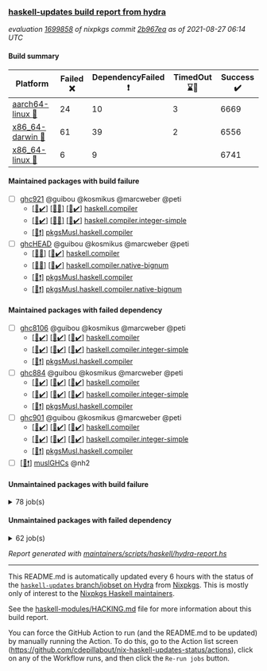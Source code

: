 ### [haskell-updates build report from hydra](https://hydra.nixos.org/jobset/nixpkgs/haskell-updates)
*evaluation [1699858](https://hydra.nixos.org/eval/1699858) of nixpkgs commit [2b967ea](https://github.com/NixOS/nixpkgs/commits/2b967ea23449ff31813ff60a854315398f3d42ef) as of 2021-08-27 06:14 UTC*
#### Build summary

 | Platform | Failed :x: | DependencyFailed :heavy_exclamation_mark: | TimedOut :hourglass::no_entry_sign: | Success :heavy_check_mark: | 
 | --- | --- | --- | --- | --- | 
 | [aarch64-linux :iphone:](https://hydra.nixos.org/eval/1699858?filter=.aarch64-linux) | 24 | 10 | 3 | 6669 | 
 | [x86_64-darwin :apple:](https://hydra.nixos.org/eval/1699858?filter=.x86_64-darwin) | 61 | 39 | 2 | 6556 | 
 | [x86_64-linux :penguin:](https://hydra.nixos.org/eval/1699858?filter=.x86_64-linux) | 6 | 9 |  | 6741 | 
#### Maintained packages with build failure
- [ ] [ghc921](https://hydra.nixos.org/eval/1699858?filter=ghc921) @guibou @kosmikus @marcweber @peti
  - [[:iphone::heavy_check_mark:]](https://hydra.nixos.org/build/150725732) [[:apple::x:]](https://hydra.nixos.org/build/150734297) [[:penguin::heavy_check_mark:]](https://hydra.nixos.org/build/150737593) [haskell.compiler](https://hydra.nixos.org/eval/1699858?filter=haskell.compiler.ghc921)
  - [[:iphone::heavy_check_mark:]](https://hydra.nixos.org/build/150728335) [[:apple::x:]](https://hydra.nixos.org/build/150727664) [[:penguin::heavy_check_mark:]](https://hydra.nixos.org/build/150734710) [haskell.compiler.integer-simple](https://hydra.nixos.org/eval/1699858?filter=haskell.compiler.integer-simple.ghc921)
  -   [[:penguin::heavy_exclamation_mark:]](https://hydra.nixos.org/build/150726718) [pkgsMusl.haskell.compiler](https://hydra.nixos.org/eval/1699858?filter=pkgsMusl.haskell.compiler.ghc921)
- [ ] [ghcHEAD](https://hydra.nixos.org/eval/1699858?filter=ghcHEAD) @guibou @kosmikus @marcweber @peti
  - [[:apple::x:]](https://hydra.nixos.org/build/150744847) [[:penguin::heavy_check_mark:]](https://hydra.nixos.org/build/150741352) [haskell.compiler](https://hydra.nixos.org/eval/1699858?filter=haskell.compiler.ghcHEAD)
  - [[:apple::x:]](https://hydra.nixos.org/build/150733233) [[:penguin::heavy_check_mark:]](https://hydra.nixos.org/build/150740499) [haskell.compiler.native-bignum](https://hydra.nixos.org/eval/1699858?filter=haskell.compiler.native-bignum.ghcHEAD)
  -  [[:penguin::heavy_exclamation_mark:]](https://hydra.nixos.org/build/150729184) [pkgsMusl.haskell.compiler](https://hydra.nixos.org/eval/1699858?filter=pkgsMusl.haskell.compiler.ghcHEAD)
  -  [[:penguin::heavy_exclamation_mark:]](https://hydra.nixos.org/build/150726321) [pkgsMusl.haskell.compiler.native-bignum](https://hydra.nixos.org/eval/1699858?filter=pkgsMusl.haskell.compiler.native-bignum.ghcHEAD)
#### Maintained packages with failed dependency
- [ ] [ghc8106](https://hydra.nixos.org/eval/1699858?filter=ghc8106) @guibou @kosmikus @marcweber @peti
  - [[:iphone::heavy_check_mark:]](https://hydra.nixos.org/build/150744018) [[:apple::heavy_check_mark:]](https://hydra.nixos.org/build/150742241) [[:penguin::heavy_check_mark:]](https://hydra.nixos.org/build/150724721) [haskell.compiler](https://hydra.nixos.org/eval/1699858?filter=haskell.compiler.ghc8106)
  - [[:iphone::heavy_check_mark:]](https://hydra.nixos.org/build/150740181) [[:apple::heavy_check_mark:]](https://hydra.nixos.org/build/150735166) [[:penguin::heavy_check_mark:]](https://hydra.nixos.org/build/150727172) [haskell.compiler.integer-simple](https://hydra.nixos.org/eval/1699858?filter=haskell.compiler.integer-simple.ghc8106)
  -   [[:penguin::heavy_exclamation_mark:]](https://hydra.nixos.org/build/150732254) [pkgsMusl.haskell.compiler](https://hydra.nixos.org/eval/1699858?filter=pkgsMusl.haskell.compiler.ghc8106)
- [ ] [ghc884](https://hydra.nixos.org/eval/1699858?filter=ghc884) @guibou @kosmikus @marcweber @peti
  - [[:iphone::heavy_check_mark:]](https://hydra.nixos.org/build/150741288) [[:apple::heavy_check_mark:]](https://hydra.nixos.org/build/150730933) [[:penguin::heavy_check_mark:]](https://hydra.nixos.org/build/150726194) [haskell.compiler](https://hydra.nixos.org/eval/1699858?filter=haskell.compiler.ghc884)
  - [[:iphone::heavy_check_mark:]](https://hydra.nixos.org/build/150733124) [[:apple::heavy_check_mark:]](https://hydra.nixos.org/build/150733991) [[:penguin::heavy_check_mark:]](https://hydra.nixos.org/build/150725232) [haskell.compiler.integer-simple](https://hydra.nixos.org/eval/1699858?filter=haskell.compiler.integer-simple.ghc884)
  -   [[:penguin::heavy_exclamation_mark:]](https://hydra.nixos.org/build/150726417) [pkgsMusl.haskell.compiler](https://hydra.nixos.org/eval/1699858?filter=pkgsMusl.haskell.compiler.ghc884)
- [ ] [ghc901](https://hydra.nixos.org/eval/1699858?filter=ghc901) @guibou @kosmikus @marcweber @peti
  - [[:iphone::heavy_check_mark:]](https://hydra.nixos.org/build/150735950) [[:apple::heavy_check_mark:]](https://hydra.nixos.org/build/150728102) [[:penguin::heavy_check_mark:]](https://hydra.nixos.org/build/150741500) [haskell.compiler](https://hydra.nixos.org/eval/1699858?filter=haskell.compiler.ghc901)
  - [[:iphone::heavy_check_mark:]](https://hydra.nixos.org/build/150732915) [[:apple::heavy_check_mark:]](https://hydra.nixos.org/build/150726421) [[:penguin::heavy_check_mark:]](https://hydra.nixos.org/build/150724710) [haskell.compiler.integer-simple](https://hydra.nixos.org/eval/1699858?filter=haskell.compiler.integer-simple.ghc901)
  -   [[:penguin::heavy_exclamation_mark:]](https://hydra.nixos.org/build/150732612) [pkgsMusl.haskell.compiler](https://hydra.nixos.org/eval/1699858?filter=pkgsMusl.haskell.compiler.ghc901)
- [ ] [[:penguin::heavy_exclamation_mark:]](https://hydra.nixos.org/build/150741594) [muslGHCs](https://hydra.nixos.org/eval/1699858?filter=muslGHCs) @nh2
#### Unmaintained packages with build failure
<details><summary>78 job(s) </summary>

- [ ] [[:iphone::heavy_check_mark:]](https://hydra.nixos.org/build/150742761) [[:apple::x:]](https://hydra.nixos.org/build/150739233) [[:penguin::heavy_check_mark:]](https://hydra.nixos.org/build/150734313) [haskellPackages.FractalArt](https://hydra.nixos.org/eval/1699858?filter=haskellPackages.FractalArt) 
- [ ] [[:iphone::x:]](https://hydra.nixos.org/build/150733756) [[:apple::heavy_check_mark:]](https://hydra.nixos.org/build/150732614) [[:penguin::heavy_check_mark:]](https://hydra.nixos.org/build/150741031) [haskellPackages.HsASA](https://hydra.nixos.org/eval/1699858?filter=haskellPackages.HsASA) 
- [ ] [[:iphone::x:]](https://hydra.nixos.org/build/150729054) [[:apple::heavy_check_mark:]](https://hydra.nixos.org/build/150727915) [[:penguin::heavy_check_mark:]](https://hydra.nixos.org/build/150729078) [haskellPackages.OrderedBits](https://hydra.nixos.org/eval/1699858?filter=haskellPackages.OrderedBits) 
- [ ] [[:iphone::x:]](https://hydra.nixos.org/build/150725183) [[:apple::heavy_check_mark:]](https://hydra.nixos.org/build/150735381) [[:penguin::heavy_check_mark:]](https://hydra.nixos.org/build/150737310) [haskellPackages.accelerate-llvm](https://hydra.nixos.org/eval/1699858?filter=haskellPackages.accelerate-llvm) 
- [ ] [[:iphone::heavy_check_mark:]](https://hydra.nixos.org/build/150742661) [[:apple::heavy_check_mark:]](https://hydra.nixos.org/build/150741555) [[:penguin::x:]](https://hydra.nixos.org/build/150733802) [haskellPackages.astro](https://hydra.nixos.org/eval/1699858?filter=haskellPackages.astro) 
- [ ] [[:iphone::x:]](https://hydra.nixos.org/build/150735646) [[:apple::heavy_check_mark:]](https://hydra.nixos.org/build/150727565) [[:penguin::heavy_check_mark:]](https://hydra.nixos.org/build/150744098) [haskellPackages.cdar-mBound](https://hydra.nixos.org/eval/1699858?filter=haskellPackages.cdar-mBound) 
- [ ] [[:iphone::heavy_check_mark:]](https://hydra.nixos.org/build/150725776) [[:apple::x:]](https://hydra.nixos.org/build/150734302) [[:penguin::heavy_check_mark:]](https://hydra.nixos.org/build/150737657) [haskellPackages.chiphunk](https://hydra.nixos.org/eval/1699858?filter=haskellPackages.chiphunk) 
- [ ] [[:iphone::x:]](https://hydra.nixos.org/build/150741085) [[:apple::x:]](https://hydra.nixos.org/build/150743958) [[:penguin::x:]](https://hydra.nixos.org/build/150737756) [haskellPackages.dhall-csv](https://hydra.nixos.org/eval/1699858?filter=haskellPackages.dhall-csv) 
- [ ] [[:iphone::x:]](https://hydra.nixos.org/build/150731527) [[:apple::x:]](https://hydra.nixos.org/build/150728103) [[:penguin::x:]](https://hydra.nixos.org/build/150741818) [haskellPackages.dhall-toml](https://hydra.nixos.org/eval/1699858?filter=haskellPackages.dhall-toml) 
- [ ] [[:iphone::heavy_check_mark:]](https://hydra.nixos.org/build/150742135) [[:apple::x:]](https://hydra.nixos.org/build/150730948) [[:penguin::heavy_check_mark:]](https://hydra.nixos.org/build/150732681) [haskellPackages.di-core](https://hydra.nixos.org/eval/1699858?filter=haskellPackages.di-core) 
- [ ] [[:iphone::heavy_check_mark:]](https://hydra.nixos.org/build/150733069) [[:apple::x:]](https://hydra.nixos.org/build/150738868) [[:penguin::heavy_check_mark:]](https://hydra.nixos.org/build/150728852) [haskellPackages.discount](https://hydra.nixos.org/eval/1699858?filter=haskellPackages.discount) 
- [ ] [[:iphone::heavy_check_mark:]](https://hydra.nixos.org/build/150735593) [[:apple::x:]](https://hydra.nixos.org/build/150741005) [[:penguin::heavy_check_mark:]](https://hydra.nixos.org/build/150736383) [haskellPackages.diskhash](https://hydra.nixos.org/eval/1699858?filter=haskellPackages.diskhash) 
- [ ] [[:iphone::x:]](https://hydra.nixos.org/build/150734571) [[:apple::heavy_check_mark:]](https://hydra.nixos.org/build/150742681) [[:penguin::heavy_check_mark:]](https://hydra.nixos.org/build/150737664) [haskellPackages.dormouse-uri](https://hydra.nixos.org/eval/1699858?filter=haskellPackages.dormouse-uri) 
- [ ] [[:iphone::x:]](https://hydra.nixos.org/build/150739503) [[:apple::x:]](https://hydra.nixos.org/build/150739762) [[:penguin::heavy_check_mark:]](https://hydra.nixos.org/build/150742321) [haskellPackages.easytensor](https://hydra.nixos.org/eval/1699858?filter=haskellPackages.easytensor) 
- [ ] [[:iphone::heavy_check_mark:]](https://hydra.nixos.org/build/150727569) [[:apple::x:]](https://hydra.nixos.org/build/150739357) [[:penguin::heavy_check_mark:]](https://hydra.nixos.org/build/150727501) [haskellPackages.epub-tools](https://hydra.nixos.org/eval/1699858?filter=haskellPackages.epub-tools) 
- [ ] [[:iphone::heavy_check_mark:]](https://hydra.nixos.org/build/150734212) [[:apple::x:]](https://hydra.nixos.org/build/150726369) [[:penguin::heavy_check_mark:]](https://hydra.nixos.org/build/150737227) [haskellPackages.exinst](https://hydra.nixos.org/eval/1699858?filter=haskellPackages.exinst) 
- [ ] [[:iphone::heavy_check_mark:]](https://hydra.nixos.org/build/150740265) [[:apple::x:]](https://hydra.nixos.org/build/150740769) [[:penguin::heavy_check_mark:]](https://hydra.nixos.org/build/150742182) [haskellPackages.float128](https://hydra.nixos.org/eval/1699858?filter=haskellPackages.float128) 
- [ ] [[:iphone::x:]](https://hydra.nixos.org/build/150736904) [[:apple::heavy_check_mark:]](https://hydra.nixos.org/build/150733217) [[:penguin::heavy_check_mark:]](https://hydra.nixos.org/build/150741348) [haskellPackages.freetype2](https://hydra.nixos.org/eval/1699858?filter=haskellPackages.freetype2) 
- [ ] [[:iphone::heavy_check_mark:]](https://hydra.nixos.org/build/150734237) [[:apple::x:]](https://hydra.nixos.org/build/150733229) [[:penguin::heavy_check_mark:]](https://hydra.nixos.org/build/150730347) [haskellPackages.gi-gdkx11](https://hydra.nixos.org/eval/1699858?filter=haskellPackages.gi-gdkx11) 
- [ ] [[:iphone::x:]](https://hydra.nixos.org/build/150741367) [[:penguin::heavy_check_mark:]](https://hydra.nixos.org/build/150731115) [haskellPackages.gnome-keyring](https://hydra.nixos.org/eval/1699858?filter=haskellPackages.gnome-keyring) 
- [ ] [[:iphone::heavy_check_mark:]](https://hydra.nixos.org/build/150738274) [[:apple::x:]](https://hydra.nixos.org/build/150733064) [[:penguin::heavy_check_mark:]](https://hydra.nixos.org/build/150730903) [haskellPackages.gtk-traymanager](https://hydra.nixos.org/eval/1699858?filter=haskellPackages.gtk-traymanager) 
- [ ] [[:iphone::heavy_check_mark:]](https://hydra.nixos.org/build/150727725) [[:apple::x:]](https://hydra.nixos.org/build/150736294) [[:penguin::heavy_check_mark:]](https://hydra.nixos.org/build/150741672) [haskellPackages.hamid](https://hydra.nixos.org/eval/1699858?filter=haskellPackages.hamid) 
- [ ] [[:iphone::heavy_check_mark:]](https://hydra.nixos.org/build/150738955) [[:apple::x:]](https://hydra.nixos.org/build/150743912) [[:penguin::heavy_check_mark:]](https://hydra.nixos.org/build/150732939) [haskellPackages.hid](https://hydra.nixos.org/eval/1699858?filter=haskellPackages.hid) 
- [ ] [[:iphone::heavy_check_mark:]](https://hydra.nixos.org/build/150729805) [[:apple::x:]](https://hydra.nixos.org/build/150727705) [[:penguin::heavy_check_mark:]](https://hydra.nixos.org/build/150725602) [haskellPackages.higher-leveldb](https://hydra.nixos.org/eval/1699858?filter=haskellPackages.higher-leveldb) 
- [ ] [[:iphone::heavy_check_mark:]](https://hydra.nixos.org/build/150725769) [[:apple::x:]](https://hydra.nixos.org/build/150738744) [[:penguin::heavy_check_mark:]](https://hydra.nixos.org/build/150726308) [haskellPackages.highlight](https://hydra.nixos.org/eval/1699858?filter=haskellPackages.highlight) 
- [ ] [[:iphone::heavy_check_mark:]](https://hydra.nixos.org/build/150740367) [[:apple::x:]](https://hydra.nixos.org/build/150744470) [[:penguin::heavy_check_mark:]](https://hydra.nixos.org/build/150733368) [haskellPackages.hmatrix-morpheus](https://hydra.nixos.org/eval/1699858?filter=haskellPackages.hmatrix-morpheus) 
- [ ] [[:iphone::heavy_check_mark:]](https://hydra.nixos.org/build/150730644) [[:apple::x:]](https://hydra.nixos.org/build/150737628) [[:penguin::heavy_check_mark:]](https://hydra.nixos.org/build/150736522) [haskellPackages.hmidi](https://hydra.nixos.org/eval/1699858?filter=haskellPackages.hmidi) 
- [ ] [[:iphone::x:]](https://hydra.nixos.org/build/150734476) [[:apple::heavy_check_mark:]](https://hydra.nixos.org/build/150743573) [[:penguin::heavy_check_mark:]](https://hydra.nixos.org/build/150730215) [haskellPackages.hq](https://hydra.nixos.org/eval/1699858?filter=haskellPackages.hq) 
- [ ] [[:iphone::heavy_check_mark:]](https://hydra.nixos.org/build/150724700) [[:apple::x:]](https://hydra.nixos.org/build/150732551) [[:penguin::heavy_check_mark:]](https://hydra.nixos.org/build/150739695) [haskellPackages.hs](https://hydra.nixos.org/eval/1699858?filter=haskellPackages.hs) 
- [ ] [[:iphone::heavy_check_mark:]](https://hydra.nixos.org/build/150733630) [[:apple::x:]](https://hydra.nixos.org/build/150739534) [[:penguin::heavy_check_mark:]](https://hydra.nixos.org/build/150730237) [haskellPackages.hsshellscript](https://hydra.nixos.org/eval/1699858?filter=haskellPackages.hsshellscript) 
- [ ] [[:iphone::heavy_check_mark:]](https://hydra.nixos.org/build/150725279) [[:apple::x:]](https://hydra.nixos.org/build/150742011) [[:penguin::heavy_check_mark:]](https://hydra.nixos.org/build/150729005) [haskellPackages.hssourceinfo](https://hydra.nixos.org/eval/1699858?filter=haskellPackages.hssourceinfo) 
- [ ] [[:iphone::heavy_check_mark:]](https://hydra.nixos.org/build/150738678) [[:apple::x:]](https://hydra.nixos.org/build/150727281) [[:penguin::heavy_check_mark:]](https://hydra.nixos.org/build/150729057) [haskellPackages.huckleberry](https://hydra.nixos.org/eval/1699858?filter=haskellPackages.huckleberry) 
- [ ] [[:iphone::heavy_check_mark:]](https://hydra.nixos.org/build/150734504) [[:apple::x:]](https://hydra.nixos.org/build/150737715) [[:penguin::heavy_check_mark:]](https://hydra.nixos.org/build/150731794) [haskellPackages.ipcvar](https://hydra.nixos.org/eval/1699858?filter=haskellPackages.ipcvar) 
- [ ] [[:iphone::x:]](https://hydra.nixos.org/build/150734081) [[:apple::x:]](https://hydra.nixos.org/build/150732954) [[:penguin::x:]](https://hydra.nixos.org/build/150743785) [haskellPackages.isocline](https://hydra.nixos.org/eval/1699858?filter=haskellPackages.isocline) 
- [ ] [[:iphone::heavy_check_mark:]](https://hydra.nixos.org/build/150733072) [[:apple::x:]](https://hydra.nixos.org/build/150736361) [[:penguin::heavy_check_mark:]](https://hydra.nixos.org/build/150726442) [haskellPackages.junit-xml](https://hydra.nixos.org/eval/1699858?filter=haskellPackages.junit-xml) 
- [ ] [[:iphone::heavy_check_mark:]](https://hydra.nixos.org/build/150730961) [[:apple::x:]](https://hydra.nixos.org/build/150739959) [[:penguin::heavy_check_mark:]](https://hydra.nixos.org/build/150739871) [haskellPackages.keep-alive](https://hydra.nixos.org/eval/1699858?filter=haskellPackages.keep-alive) 
- [ ] [[:iphone::heavy_check_mark:]](https://hydra.nixos.org/build/150730599) [[:apple::x:]](https://hydra.nixos.org/build/150727873) [[:penguin::heavy_check_mark:]](https://hydra.nixos.org/build/150741101) [haskellPackages.leveldb-haskell-fork](https://hydra.nixos.org/eval/1699858?filter=haskellPackages.leveldb-haskell-fork) 
- [ ] [[:iphone::x:]](https://hydra.nixos.org/build/150741253) [[:apple::heavy_check_mark:]](https://hydra.nixos.org/build/150743664) [[:penguin::heavy_check_mark:]](https://hydra.nixos.org/build/150744204) [haskellPackages.libBF](https://hydra.nixos.org/eval/1699858?filter=haskellPackages.libBF) 
- [ ] [[:iphone::heavy_check_mark:]](https://hydra.nixos.org/build/150730761) [[:apple::x:]](https://hydra.nixos.org/build/150725249) [[:penguin::heavy_check_mark:]](https://hydra.nixos.org/build/150734357) [haskellPackages.loc](https://hydra.nixos.org/eval/1699858?filter=haskellPackages.loc) 
- [ ] [[:iphone::x:]](https://hydra.nixos.org/build/150744213) [[:apple::heavy_check_mark:]](https://hydra.nixos.org/build/150724872) [[:penguin::heavy_check_mark:]](https://hydra.nixos.org/build/150742136) [haskellPackages.long-double](https://hydra.nixos.org/eval/1699858?filter=haskellPackages.long-double) 
- [ ] [[:iphone::heavy_check_mark:]](https://hydra.nixos.org/build/150743611) [[:apple::x:]](https://hydra.nixos.org/build/150740259) [[:penguin::heavy_check_mark:]](https://hydra.nixos.org/build/150740566) [haskellPackages.mediawiki2latex](https://hydra.nixos.org/eval/1699858?filter=haskellPackages.mediawiki2latex) 
- [ ] [[:iphone::heavy_check_mark:]](https://hydra.nixos.org/build/150739873) [[:apple::x:]](https://hydra.nixos.org/build/150730988) [[:penguin::heavy_check_mark:]](https://hydra.nixos.org/build/150729850) [haskellPackages.mercury-api](https://hydra.nixos.org/eval/1699858?filter=haskellPackages.mercury-api) 
- [ ] [[:iphone::heavy_check_mark:]](https://hydra.nixos.org/build/150731143) [[:apple::x:]](https://hydra.nixos.org/build/150724987) [[:penguin::heavy_check_mark:]](https://hydra.nixos.org/build/150732876) [haskellPackages.mighty-metropolis](https://hydra.nixos.org/eval/1699858?filter=haskellPackages.mighty-metropolis) 
- [ ] [[:iphone::heavy_check_mark:]](https://hydra.nixos.org/build/150728541) [[:apple::x:]](https://hydra.nixos.org/build/150739464) [[:penguin::heavy_check_mark:]](https://hydra.nixos.org/build/150727438) [haskellPackages.nano-cryptr](https://hydra.nixos.org/eval/1699858?filter=haskellPackages.nano-cryptr) 
- [ ] [[:iphone::x:]](https://hydra.nixos.org/build/150736302) [[:apple::heavy_check_mark:]](https://hydra.nixos.org/build/150734560) [[:penguin::heavy_check_mark:]](https://hydra.nixos.org/build/150734714) [haskellPackages.nlopt-haskell](https://hydra.nixos.org/eval/1699858?filter=haskellPackages.nlopt-haskell) 
- [ ] [[:iphone::heavy_check_mark:]](https://hydra.nixos.org/build/150726294) [[:apple::x:]](https://hydra.nixos.org/build/150733887) [[:penguin::heavy_check_mark:]](https://hydra.nixos.org/build/150735932) [haskellPackages.opencv](https://hydra.nixos.org/eval/1699858?filter=haskellPackages.opencv) 
- [ ] [[:iphone::heavy_check_mark:]](https://hydra.nixos.org/build/150742879) [[:apple::x:]](https://hydra.nixos.org/build/150727562) [[:penguin::heavy_check_mark:]](https://hydra.nixos.org/build/150727280) [haskellPackages.persistent-pagination](https://hydra.nixos.org/eval/1699858?filter=haskellPackages.persistent-pagination) 
- [ ] [[:iphone::x:]](https://hydra.nixos.org/build/150728296) [[:apple::heavy_check_mark:]](https://hydra.nixos.org/build/150725145) [[:penguin::heavy_check_mark:]](https://hydra.nixos.org/build/150728336) [haskellPackages.picosat](https://hydra.nixos.org/eval/1699858?filter=haskellPackages.picosat) 
- [ ] [[:iphone::heavy_check_mark:]](https://hydra.nixos.org/build/150726154) [[:apple::x:]](https://hydra.nixos.org/build/150729939) [[:penguin::heavy_check_mark:]](https://hydra.nixos.org/build/150743452) [haskellPackages.ping-wrapper](https://hydra.nixos.org/eval/1699858?filter=haskellPackages.ping-wrapper) 
- [ ] [[:iphone::heavy_check_mark:]](https://hydra.nixos.org/build/150732849) [[:apple::x:]](https://hydra.nixos.org/build/150744552) [[:penguin::heavy_check_mark:]](https://hydra.nixos.org/build/150737573) [haskellPackages.pipes-zlib](https://hydra.nixos.org/eval/1699858?filter=haskellPackages.pipes-zlib) 
- [ ] [[:iphone::x:]](https://hydra.nixos.org/build/150734412) [[:apple::heavy_check_mark:]](https://hydra.nixos.org/build/150732558) [[:penguin::heavy_check_mark:]](https://hydra.nixos.org/build/150724670) [haskellPackages.poker](https://hydra.nixos.org/eval/1699858?filter=haskellPackages.poker) 
- [ ] [[:iphone::heavy_check_mark:]](https://hydra.nixos.org/build/150740805) [[:apple::x:]](https://hydra.nixos.org/build/150744042) [[:penguin::heavy_check_mark:]](https://hydra.nixos.org/build/150738949) [haskellPackages.posix-socket](https://hydra.nixos.org/eval/1699858?filter=haskellPackages.posix-socket) 
- [ ] [[:iphone::heavy_check_mark:]](https://hydra.nixos.org/build/150730201) [[:apple::x:]](https://hydra.nixos.org/build/150726377) [[:penguin::heavy_check_mark:]](https://hydra.nixos.org/build/150742457) [haskellPackages.posix-timer](https://hydra.nixos.org/eval/1699858?filter=haskellPackages.posix-timer) 
- [ ] [[:iphone::heavy_check_mark:]](https://hydra.nixos.org/build/150740518) [[:apple::x:]](https://hydra.nixos.org/build/150730978) [[:penguin::heavy_check_mark:]](https://hydra.nixos.org/build/150725189) [haskellPackages.powerqueue-distributed](https://hydra.nixos.org/eval/1699858?filter=haskellPackages.powerqueue-distributed) 
- [ ] [[:iphone::heavy_check_mark:]](https://hydra.nixos.org/build/150727429) [[:apple::x:]](https://hydra.nixos.org/build/150729392) [[:penguin::heavy_check_mark:]](https://hydra.nixos.org/build/150733801) [haskellPackages.pthread](https://hydra.nixos.org/eval/1699858?filter=haskellPackages.pthread) 
- [ ] [[:iphone::x:]](https://hydra.nixos.org/build/150728268) [[:apple::heavy_check_mark:]](https://hydra.nixos.org/build/150729735) [[:penguin::heavy_check_mark:]](https://hydra.nixos.org/build/150724821) [haskellPackages.ptr-poker](https://hydra.nixos.org/eval/1699858?filter=haskellPackages.ptr-poker) 
- [ ] [[:iphone::heavy_check_mark:]](https://hydra.nixos.org/build/150738516) [[:apple::x:]](https://hydra.nixos.org/build/150726853) [[:penguin::heavy_check_mark:]](https://hydra.nixos.org/build/150732240) [haskellPackages.sandwich-webdriver](https://hydra.nixos.org/eval/1699858?filter=haskellPackages.sandwich-webdriver) 
- [ ] [[:iphone::heavy_check_mark:]](https://hydra.nixos.org/build/150725174) [[:apple::x:]](https://hydra.nixos.org/build/150735767) [[:penguin::heavy_check_mark:]](https://hydra.nixos.org/build/150731407) [haskellPackages.sdp](https://hydra.nixos.org/eval/1699858?filter=haskellPackages.sdp) 
- [ ] [[:iphone::heavy_check_mark:]](https://hydra.nixos.org/build/150730368) [[:apple::x:]](https://hydra.nixos.org/build/150730392) [[:penguin::heavy_check_mark:]](https://hydra.nixos.org/build/150726477) [haskellPackages.select](https://hydra.nixos.org/eval/1699858?filter=haskellPackages.select) 
- [ ] [[:iphone::heavy_check_mark:]](https://hydra.nixos.org/build/150735205) [[:apple::x:]](https://hydra.nixos.org/build/150735224) [[:penguin::heavy_check_mark:]](https://hydra.nixos.org/build/150737720) [haskellPackages.shared-memory](https://hydra.nixos.org/eval/1699858?filter=haskellPackages.shared-memory) 
- [ ] [[:iphone::heavy_check_mark:]](https://hydra.nixos.org/build/150742689) [[:apple::x:]](https://hydra.nixos.org/build/150724947) [[:penguin::heavy_check_mark:]](https://hydra.nixos.org/build/150741763) [haskellPackages.stm-queue](https://hydra.nixos.org/eval/1699858?filter=haskellPackages.stm-queue) 
- [ ] [[:iphone::heavy_check_mark:]](https://hydra.nixos.org/build/150731271) [[:apple::x:]](https://hydra.nixos.org/build/150734510) [[:penguin::heavy_check_mark:]](https://hydra.nixos.org/build/150734124) [haskellPackages.sysinfo](https://hydra.nixos.org/eval/1699858?filter=haskellPackages.sysinfo) 
- [ ] [[:iphone::heavy_check_mark:]](https://hydra.nixos.org/build/150735302) [[:apple::x:]](https://hydra.nixos.org/build/150744947) [[:penguin::heavy_check_mark:]](https://hydra.nixos.org/build/150742784) [haskellPackages.tailfile-hinotify](https://hydra.nixos.org/eval/1699858?filter=haskellPackages.tailfile-hinotify) 
- [ ] [[:iphone::heavy_check_mark:]](https://hydra.nixos.org/build/150743698) [[:apple::x:]](https://hydra.nixos.org/build/150724634) [[:penguin::heavy_check_mark:]](https://hydra.nixos.org/build/150725345) [haskellPackages.thyme](https://hydra.nixos.org/eval/1699858?filter=haskellPackages.thyme) 
- [ ] [[:iphone::x:]](https://hydra.nixos.org/build/150730930) [[:apple::x:]](https://hydra.nixos.org/build/150736331) [[:penguin::x:]](https://hydra.nixos.org/build/150736596) [haskellPackages.ticket-management](https://hydra.nixos.org/eval/1699858?filter=haskellPackages.ticket-management) 
- [ ] [[:iphone::x:]](https://hydra.nixos.org/build/150727022) [[:apple::heavy_check_mark:]](https://hydra.nixos.org/build/150727916) [[:penguin::heavy_check_mark:]](https://hydra.nixos.org/build/150728198) [haskellPackages.type-natural](https://hydra.nixos.org/eval/1699858?filter=haskellPackages.type-natural) 
- [ ] [[:iphone::heavy_check_mark:]](https://hydra.nixos.org/build/150726065) [[:apple::x:]](https://hydra.nixos.org/build/150733727) [[:penguin::heavy_check_mark:]](https://hydra.nixos.org/build/150728173) [haskellPackages.tz](https://hydra.nixos.org/eval/1699858?filter=haskellPackages.tz) 
- [ ] [[:iphone::x:]](https://hydra.nixos.org/build/150730896) [[:apple::heavy_check_mark:]](https://hydra.nixos.org/build/150728765) [[:penguin::heavy_check_mark:]](https://hydra.nixos.org/build/150730536) [haskellPackages.unicode-properties](https://hydra.nixos.org/eval/1699858?filter=haskellPackages.unicode-properties) 
- [ ] [[:iphone::heavy_check_mark:]](https://hydra.nixos.org/build/150743993) [[:apple::x:]](https://hydra.nixos.org/build/150738727) [[:penguin::heavy_check_mark:]](https://hydra.nixos.org/build/150733482) [haskellPackages.wai-middleware-metrics](https://hydra.nixos.org/eval/1699858?filter=haskellPackages.wai-middleware-metrics) 
- [ ] [[:iphone::x:]](https://hydra.nixos.org/build/150732929) [[:apple::heavy_check_mark:]](https://hydra.nixos.org/build/150738025) [[:penguin::heavy_check_mark:]](https://hydra.nixos.org/build/150743242) [haskellPackages.wiringPi](https://hydra.nixos.org/eval/1699858?filter=haskellPackages.wiringPi) 
- [ ] [[:iphone::heavy_check_mark:]](https://hydra.nixos.org/build/150727304) [[:apple::x:]](https://hydra.nixos.org/build/150733713) [[:penguin::heavy_check_mark:]](https://hydra.nixos.org/build/150733342) [tests.haskell.writers](https://hydra.nixos.org/eval/1699858?filter=tests.haskell.writers) 
- [ ] [[:iphone::x:]](https://hydra.nixos.org/build/150738528) [[:apple::heavy_check_mark:]](https://hydra.nixos.org/build/150737760) [[:penguin::heavy_check_mark:]](https://hydra.nixos.org/build/150731786) [haskellPackages.x86-64bit](https://hydra.nixos.org/eval/1699858?filter=haskellPackages.x86-64bit) 
- [ ] [[:iphone::heavy_check_mark:]](https://hydra.nixos.org/build/150726941) [[:apple::x:]](https://hydra.nixos.org/build/150737620) [[:penguin::heavy_check_mark:]](https://hydra.nixos.org/build/150735468) [haskellPackages.xmonad-utils](https://hydra.nixos.org/eval/1699858?filter=haskellPackages.xmonad-utils) 
- [ ] [[:iphone::x:]](https://hydra.nixos.org/build/150726614) [[:apple::x:]](https://hydra.nixos.org/build/150726831) [[:penguin::x:]](https://hydra.nixos.org/build/150740172) [haskellPackages.yapb](https://hydra.nixos.org/eval/1699858?filter=haskellPackages.yapb) 
- [ ] [[:iphone::heavy_check_mark:]](https://hydra.nixos.org/build/150743110) [[:apple::x:]](https://hydra.nixos.org/build/150729109) [[:penguin::heavy_check_mark:]](https://hydra.nixos.org/build/150735489) [haskellPackages.yoga](https://hydra.nixos.org/eval/1699858?filter=haskellPackages.yoga) 
- [ ] [[:iphone::heavy_check_mark:]](https://hydra.nixos.org/build/150725467) [[:apple::x:]](https://hydra.nixos.org/build/150731436) [[:penguin::heavy_check_mark:]](https://hydra.nixos.org/build/150737988) [haskellPackages.zip](https://hydra.nixos.org/eval/1699858?filter=haskellPackages.zip) 
- [ ] [[:iphone::heavy_check_mark:]](https://hydra.nixos.org/build/150732116) [[:apple::x:]](https://hydra.nixos.org/build/150737239) [[:penguin::heavy_check_mark:]](https://hydra.nixos.org/build/150737635) [haskellPackages.zot](https://hydra.nixos.org/eval/1699858?filter=haskellPackages.zot) 
- [ ] [[:iphone::heavy_check_mark:]](https://hydra.nixos.org/build/150741381) [[:apple::x:]](https://hydra.nixos.org/build/150740838) [[:penguin::heavy_check_mark:]](https://hydra.nixos.org/build/150740269) [haskellPackages.zxcvbn-c](https://hydra.nixos.org/eval/1699858?filter=haskellPackages.zxcvbn-c) 
</details>

#### Unmaintained packages with failed dependency
<details><summary>62 job(s) </summary>

- [ ] [[:iphone::heavy_exclamation_mark:]](https://hydra.nixos.org/build/150734316) [[:apple::heavy_check_mark:]](https://hydra.nixos.org/build/150732576) [[:penguin::heavy_check_mark:]](https://hydra.nixos.org/build/150726861) [haskellPackages.PrimitiveArray](https://hydra.nixos.org/eval/1699858?filter=haskellPackages.PrimitiveArray) 
- [ ] [[:iphone::heavy_check_mark:]](https://hydra.nixos.org/build/150729274) [[:apple::heavy_exclamation_mark:]](https://hydra.nixos.org/build/150741156) [[:penguin::heavy_check_mark:]](https://hydra.nixos.org/build/150728319) [haskellPackages.antiope-es](https://hydra.nixos.org/eval/1699858?filter=haskellPackages.antiope-es) 
- [ ] [[:iphone::heavy_check_mark:]](https://hydra.nixos.org/build/150743692) [[:apple::heavy_exclamation_mark:]](https://hydra.nixos.org/build/150733263) [[:penguin::heavy_check_mark:]](https://hydra.nixos.org/build/150743006) [haskellPackages.declarative](https://hydra.nixos.org/eval/1699858?filter=haskellPackages.declarative) 
- [ ] [[:iphone::heavy_check_mark:]](https://hydra.nixos.org/build/150737848) [[:apple::heavy_exclamation_mark:]](https://hydra.nixos.org/build/150741930) [[:penguin::heavy_check_mark:]](https://hydra.nixos.org/build/150732779) [haskellPackages.di](https://hydra.nixos.org/eval/1699858?filter=haskellPackages.di) 
- [ ] [[:iphone::heavy_check_mark:]](https://hydra.nixos.org/build/150734223) [[:apple::heavy_exclamation_mark:]](https://hydra.nixos.org/build/150728223) [[:penguin::heavy_check_mark:]](https://hydra.nixos.org/build/150727540) [haskellPackages.di-df1](https://hydra.nixos.org/eval/1699858?filter=haskellPackages.di-df1) 
- [ ] [[:iphone::heavy_check_mark:]](https://hydra.nixos.org/build/150739701) [[:apple::heavy_exclamation_mark:]](https://hydra.nixos.org/build/150732081) [[:penguin::heavy_check_mark:]](https://hydra.nixos.org/build/150738381) [haskellPackages.di-handle](https://hydra.nixos.org/eval/1699858?filter=haskellPackages.di-handle) 
- [ ] [[:iphone::heavy_check_mark:]](https://hydra.nixos.org/build/150743830) [[:apple::heavy_exclamation_mark:]](https://hydra.nixos.org/build/150737257) [[:penguin::heavy_check_mark:]](https://hydra.nixos.org/build/150726691) [haskellPackages.di-monad](https://hydra.nixos.org/eval/1699858?filter=haskellPackages.di-monad) 
- [ ] [[:iphone::heavy_exclamation_mark:]](https://hydra.nixos.org/build/150727736) [[:apple::heavy_check_mark:]](https://hydra.nixos.org/build/150726815) [[:penguin::heavy_check_mark:]](https://hydra.nixos.org/build/150739206) [haskellPackages.dormouse-client](https://hydra.nixos.org/eval/1699858?filter=haskellPackages.dormouse-client) 
- [ ] [[:iphone::heavy_exclamation_mark:]](https://hydra.nixos.org/build/150730837) [[:apple::heavy_exclamation_mark:]](https://hydra.nixos.org/build/150735355) [[:penguin::heavy_check_mark:]](https://hydra.nixos.org/build/150733385) [haskellPackages.easytensor-vulkan](https://hydra.nixos.org/eval/1699858?filter=haskellPackages.easytensor-vulkan) 
- [ ] [[:iphone::heavy_check_mark:]](https://hydra.nixos.org/build/150731982) [[:apple::heavy_exclamation_mark:]](https://hydra.nixos.org/build/150730357) [[:penguin::heavy_check_mark:]](https://hydra.nixos.org/build/150734812) [haskellPackages.exinst-aeson](https://hydra.nixos.org/eval/1699858?filter=haskellPackages.exinst-aeson) 
- [ ] [[:iphone::heavy_check_mark:]](https://hydra.nixos.org/build/150739391) [[:apple::heavy_exclamation_mark:]](https://hydra.nixos.org/build/150735772) [[:penguin::heavy_check_mark:]](https://hydra.nixos.org/build/150736022) [haskellPackages.exinst-bytes](https://hydra.nixos.org/eval/1699858?filter=haskellPackages.exinst-bytes) 
- [ ] [[:iphone::heavy_check_mark:]](https://hydra.nixos.org/build/150733566) [[:apple::heavy_exclamation_mark:]](https://hydra.nixos.org/build/150740580) [[:penguin::heavy_check_mark:]](https://hydra.nixos.org/build/150728602) [haskellPackages.exinst-cereal](https://hydra.nixos.org/eval/1699858?filter=haskellPackages.exinst-cereal) 
- [ ] [[:iphone::heavy_check_mark:]](https://hydra.nixos.org/build/150734826) [[:apple::heavy_exclamation_mark:]](https://hydra.nixos.org/build/150734659) [[:penguin::heavy_check_mark:]](https://hydra.nixos.org/build/150729449) [haskellPackages.exinst-serialise](https://hydra.nixos.org/eval/1699858?filter=haskellPackages.exinst-serialise) 
- [ ] [[:iphone::heavy_check_mark:]](https://hydra.nixos.org/build/150724726) [[:apple::heavy_exclamation_mark:]](https://hydra.nixos.org/build/150740149) [[:penguin::heavy_check_mark:]](https://hydra.nixos.org/build/150744624) [haskellPackages.fastparser](https://hydra.nixos.org/eval/1699858?filter=haskellPackages.fastparser) 
- [ ] [hello](https://hydra.nixos.org/eval/1699858?filter=hello) 
  - [[:iphone::heavy_check_mark:]](https://hydra.nixos.org/build/150725294) [[:apple::heavy_check_mark:]](https://hydra.nixos.org/build/150734185) [[:penguin::heavy_check_mark:]](https://hydra.nixos.org/build/150735058) [haskellPackages](https://hydra.nixos.org/eval/1699858?filter=haskellPackages.hello)
  -   [[:penguin::heavy_exclamation_mark:]](https://hydra.nixos.org/build/150730876) [pkgsMusl.haskellPackages](https://hydra.nixos.org/eval/1699858?filter=pkgsMusl.haskellPackages.hello)
  -   [[:penguin::heavy_check_mark:]](https://hydra.nixos.org/build/150726746) [pkgsStatic.haskell.packages.integer-simple.ghc8106](https://hydra.nixos.org/eval/1699858?filter=pkgsStatic.haskell.packages.integer-simple.ghc8106.hello)
- [ ] [[:iphone::heavy_exclamation_mark:]](https://hydra.nixos.org/build/150730513) [[:apple::heavy_check_mark:]](https://hydra.nixos.org/build/150726433) [[:penguin::heavy_check_mark:]](https://hydra.nixos.org/build/150739889) [haskellPackages.hmatrix-nlopt](https://hydra.nixos.org/eval/1699858?filter=haskellPackages.hmatrix-nlopt) 
- [ ] [[:iphone::heavy_exclamation_mark:]](https://hydra.nixos.org/build/150730365) [[:apple::heavy_check_mark:]](https://hydra.nixos.org/build/150734814) [[:penguin::heavy_check_mark:]](https://hydra.nixos.org/build/150736320) [haskellPackages.jsonifier](https://hydra.nixos.org/eval/1699858?filter=haskellPackages.jsonifier) 
- [ ] [[:iphone::heavy_check_mark:]](https://hydra.nixos.org/build/150733917) [[:apple::heavy_exclamation_mark:]](https://hydra.nixos.org/build/150743867) [[:penguin::heavy_check_mark:]](https://hydra.nixos.org/build/150737367) [haskellPackages.keenser](https://hydra.nixos.org/eval/1699858?filter=haskellPackages.keenser) 
- [ ] [lens](https://hydra.nixos.org/eval/1699858?filter=lens) 
  - [[:iphone::heavy_check_mark:]](https://hydra.nixos.org/build/150728052) [[:apple::heavy_check_mark:]](https://hydra.nixos.org/build/150736150) [[:penguin::heavy_check_mark:]](https://hydra.nixos.org/build/150730232) [haskellPackages](https://hydra.nixos.org/eval/1699858?filter=haskellPackages.lens)
  -   [[:penguin::heavy_exclamation_mark:]](https://hydra.nixos.org/build/150739289) [pkgsMusl.haskellPackages](https://hydra.nixos.org/eval/1699858?filter=pkgsMusl.haskellPackages.lens)
  -   [[:penguin::heavy_check_mark:]](https://hydra.nixos.org/build/150740578) [pkgsStatic.haskell.packages.integer-simple.ghc8106](https://hydra.nixos.org/eval/1699858?filter=pkgsStatic.haskell.packages.integer-simple.ghc8106.lens)
- [ ] [[:iphone::heavy_check_mark:]](https://hydra.nixos.org/build/150733747) [[:apple::heavy_exclamation_mark:]](https://hydra.nixos.org/build/150733242) [[:penguin::heavy_check_mark:]](https://hydra.nixos.org/build/150732347) [haskellPackages.moto](https://hydra.nixos.org/eval/1699858?filter=haskellPackages.moto) 
- [ ] [[:iphone::heavy_check_mark:]](https://hydra.nixos.org/build/150735813) [[:apple::heavy_exclamation_mark:]](https://hydra.nixos.org/build/150741237) [[:penguin::heavy_check_mark:]](https://hydra.nixos.org/build/150739934) [haskellPackages.nri-env-parser](https://hydra.nixos.org/eval/1699858?filter=haskellPackages.nri-env-parser) 
- [ ] [[:iphone::heavy_check_mark:]](https://hydra.nixos.org/build/150742960) [[:apple::heavy_exclamation_mark:]](https://hydra.nixos.org/build/150735804) [[:penguin::heavy_check_mark:]](https://hydra.nixos.org/build/150741018) [haskellPackages.nri-http](https://hydra.nixos.org/eval/1699858?filter=haskellPackages.nri-http) 
- [ ] [[:iphone::heavy_check_mark:]](https://hydra.nixos.org/build/150741041) [[:apple::heavy_exclamation_mark:]](https://hydra.nixos.org/build/150733863) [[:penguin::heavy_check_mark:]](https://hydra.nixos.org/build/150737563) [haskellPackages.nri-observability](https://hydra.nixos.org/eval/1699858?filter=haskellPackages.nri-observability) 
- [ ] [[:iphone::heavy_check_mark:]](https://hydra.nixos.org/build/150742226) [[:apple::heavy_exclamation_mark:]](https://hydra.nixos.org/build/150729511) [[:penguin::heavy_check_mark:]](https://hydra.nixos.org/build/150726751) [haskellPackages.nri-prelude](https://hydra.nixos.org/eval/1699858?filter=haskellPackages.nri-prelude) 
- [ ] [[:iphone::heavy_check_mark:]](https://hydra.nixos.org/build/150730807) [[:apple::heavy_exclamation_mark:]](https://hydra.nixos.org/build/150741990) [[:penguin::heavy_check_mark:]](https://hydra.nixos.org/build/150725926) [haskellPackages.nri-redis](https://hydra.nixos.org/eval/1699858?filter=haskellPackages.nri-redis) 
- [ ] [[:iphone::heavy_check_mark:]](https://hydra.nixos.org/build/150738624) [[:apple::heavy_exclamation_mark:]](https://hydra.nixos.org/build/150744083) [[:penguin::heavy_check_mark:]](https://hydra.nixos.org/build/150735200) [haskellPackages.nri-test-encoding](https://hydra.nixos.org/eval/1699858?filter=haskellPackages.nri-test-encoding) 
- [ ] [[:iphone::heavy_check_mark:]](https://hydra.nixos.org/build/150741269) [[:apple::heavy_exclamation_mark:]](https://hydra.nixos.org/build/150738091) [[:penguin::heavy_check_mark:]](https://hydra.nixos.org/build/150734645) [haskellPackages.opencv-extra](https://hydra.nixos.org/eval/1699858?filter=haskellPackages.opencv-extra) 
- [ ] [[:iphone::heavy_exclamation_mark:]](https://hydra.nixos.org/build/150743345) [[:apple::heavy_check_mark:]](https://hydra.nixos.org/build/150731391) [[:penguin::heavy_check_mark:]](https://hydra.nixos.org/build/150725931) [haskellPackages.opentelemetry-extra](https://hydra.nixos.org/eval/1699858?filter=haskellPackages.opentelemetry-extra) 
- [ ] [[:iphone::heavy_exclamation_mark:]](https://hydra.nixos.org/build/150736053) [[:apple::heavy_check_mark:]](https://hydra.nixos.org/build/150728119) [[:penguin::heavy_check_mark:]](https://hydra.nixos.org/build/150739143) [haskellPackages.opentelemetry-lightstep](https://hydra.nixos.org/eval/1699858?filter=haskellPackages.opentelemetry-lightstep) 
- [ ] [[:iphone::heavy_check_mark:]](https://hydra.nixos.org/build/150732790) [[:apple::heavy_exclamation_mark:]](https://hydra.nixos.org/build/150727049) [[:penguin::heavy_check_mark:]](https://hydra.nixos.org/build/150725240) [haskellPackages.orgmode-parse](https://hydra.nixos.org/eval/1699858?filter=haskellPackages.orgmode-parse) 
- [ ] [[:iphone::heavy_check_mark:]](https://hydra.nixos.org/build/150728673) [[:apple::heavy_exclamation_mark:]](https://hydra.nixos.org/build/150735715) [[:penguin::heavy_check_mark:]](https://hydra.nixos.org/build/150742683) [haskellPackages.orgstat](https://hydra.nixos.org/eval/1699858?filter=haskellPackages.orgstat) 
- [ ] [[:iphone::heavy_check_mark:]](https://hydra.nixos.org/build/150737959) [[:apple::heavy_exclamation_mark:]](https://hydra.nixos.org/build/150742173) [[:penguin::heavy_check_mark:]](https://hydra.nixos.org/build/150743628) [haskellPackages.postgresql-replicant](https://hydra.nixos.org/eval/1699858?filter=haskellPackages.postgresql-replicant) 
- [ ] [[:iphone::heavy_check_mark:]](https://hydra.nixos.org/build/150737070) [[:apple::heavy_exclamation_mark:]](https://hydra.nixos.org/build/150724709) [[:penguin::heavy_check_mark:]](https://hydra.nixos.org/build/150733790) [haskellPackages.pretty-diff](https://hydra.nixos.org/eval/1699858?filter=haskellPackages.pretty-diff) 
- [ ] [random](https://hydra.nixos.org/eval/1699858?filter=random) 
  - [[:iphone::heavy_check_mark:]](https://hydra.nixos.org/build/150738969) [[:apple::heavy_check_mark:]](https://hydra.nixos.org/build/150740865) [[:penguin::heavy_check_mark:]](https://hydra.nixos.org/build/150733396) [haskellPackages](https://hydra.nixos.org/eval/1699858?filter=haskellPackages.random)
  -   [[:penguin::heavy_exclamation_mark:]](https://hydra.nixos.org/build/150735220) [pkgsMusl.haskellPackages](https://hydra.nixos.org/eval/1699858?filter=pkgsMusl.haskellPackages.random)
  -   [[:penguin::heavy_check_mark:]](https://hydra.nixos.org/build/150729038) [pkgsStatic.haskell.packages.integer-simple.ghc8106](https://hydra.nixos.org/eval/1699858?filter=pkgsStatic.haskell.packages.integer-simple.ghc8106.random)
- [ ] [[:iphone::heavy_exclamation_mark:]](https://hydra.nixos.org/build/150725082) [[:apple::heavy_check_mark:]](https://hydra.nixos.org/build/150741387) [[:penguin::heavy_check_mark:]](https://hydra.nixos.org/build/150731406) [haskellPackages.rounded](https://hydra.nixos.org/eval/1699858?filter=haskellPackages.rounded) 
- [ ] [[:iphone::heavy_check_mark:]](https://hydra.nixos.org/build/150727518) [[:apple::heavy_exclamation_mark:]](https://hydra.nixos.org/build/150739048) [[:penguin::heavy_check_mark:]](https://hydra.nixos.org/build/150741063) [haskellPackages.scan-metadata](https://hydra.nixos.org/eval/1699858?filter=haskellPackages.scan-metadata) 
- [ ] [[:iphone::heavy_check_mark:]](https://hydra.nixos.org/build/150744729) [[:apple::heavy_exclamation_mark:]](https://hydra.nixos.org/build/150725319) [[:penguin::heavy_check_mark:]](https://hydra.nixos.org/build/150733733) [haskellPackages.sdp-binary](https://hydra.nixos.org/eval/1699858?filter=haskellPackages.sdp-binary) 
- [ ] [[:iphone::heavy_check_mark:]](https://hydra.nixos.org/build/150742242) [[:apple::heavy_exclamation_mark:]](https://hydra.nixos.org/build/150738351) [[:penguin::heavy_check_mark:]](https://hydra.nixos.org/build/150739451) [haskellPackages.sdp-deepseq](https://hydra.nixos.org/eval/1699858?filter=haskellPackages.sdp-deepseq) 
- [ ] [[:iphone::heavy_check_mark:]](https://hydra.nixos.org/build/150737457) [[:apple::heavy_exclamation_mark:]](https://hydra.nixos.org/build/150726778) [[:penguin::heavy_check_mark:]](https://hydra.nixos.org/build/150736656) [haskellPackages.sdp-hashable](https://hydra.nixos.org/eval/1699858?filter=haskellPackages.sdp-hashable) 
- [ ] [[:iphone::heavy_check_mark:]](https://hydra.nixos.org/build/150741622) [[:apple::heavy_exclamation_mark:]](https://hydra.nixos.org/build/150730898) [[:penguin::heavy_check_mark:]](https://hydra.nixos.org/build/150732802) [haskellPackages.sdp-io](https://hydra.nixos.org/eval/1699858?filter=haskellPackages.sdp-io) 
- [ ] [[:iphone::heavy_check_mark:]](https://hydra.nixos.org/build/150741128) [[:apple::heavy_exclamation_mark:]](https://hydra.nixos.org/build/150736359) [[:penguin::heavy_check_mark:]](https://hydra.nixos.org/build/150738947) [haskellPackages.sdp-quickcheck](https://hydra.nixos.org/eval/1699858?filter=haskellPackages.sdp-quickcheck) 
- [ ] [[:iphone::heavy_check_mark:]](https://hydra.nixos.org/build/150738478) [[:apple::heavy_exclamation_mark:]](https://hydra.nixos.org/build/150728801) [[:penguin::heavy_check_mark:]](https://hydra.nixos.org/build/150730804) [haskellPackages.sdp4bytestring](https://hydra.nixos.org/eval/1699858?filter=haskellPackages.sdp4bytestring) 
- [ ] [[:iphone::heavy_check_mark:]](https://hydra.nixos.org/build/150736097) [[:apple::heavy_exclamation_mark:]](https://hydra.nixos.org/build/150733796) [[:penguin::heavy_check_mark:]](https://hydra.nixos.org/build/150736019) [haskellPackages.sdp4text](https://hydra.nixos.org/eval/1699858?filter=haskellPackages.sdp4text) 
- [ ] [[:iphone::heavy_check_mark:]](https://hydra.nixos.org/build/150732292) [[:apple::heavy_exclamation_mark:]](https://hydra.nixos.org/build/150731260) [[:penguin::heavy_check_mark:]](https://hydra.nixos.org/build/150724874) [haskellPackages.sdp4unordered](https://hydra.nixos.org/eval/1699858?filter=haskellPackages.sdp4unordered) 
- [ ] [[:iphone::heavy_check_mark:]](https://hydra.nixos.org/build/150728274) [[:apple::heavy_exclamation_mark:]](https://hydra.nixos.org/build/150741557) [[:penguin::heavy_check_mark:]](https://hydra.nixos.org/build/150734763) [haskellPackages.sdp4vector](https://hydra.nixos.org/eval/1699858?filter=haskellPackages.sdp4vector) 
- [ ] [[:iphone::heavy_exclamation_mark:]](https://hydra.nixos.org/build/150741375) [[:apple::heavy_check_mark:]](https://hydra.nixos.org/build/150724617) [[:penguin::heavy_check_mark:]](https://hydra.nixos.org/build/150734441) [haskellPackages.sized](https://hydra.nixos.org/eval/1699858?filter=haskellPackages.sized) 
- [ ] [[:iphone::heavy_check_mark:]](https://hydra.nixos.org/build/150725179) [[:apple::heavy_exclamation_mark:]](https://hydra.nixos.org/build/150727421) [[:penguin::heavy_check_mark:]](https://hydra.nixos.org/build/150725765) [haskellPackages.stm-actor](https://hydra.nixos.org/eval/1699858?filter=haskellPackages.stm-actor) 
- [ ] [taskell](https://hydra.nixos.org/eval/1699858?filter=taskell) 
  - [[:iphone::heavy_check_mark:]](https://hydra.nixos.org/build/150735093) [[:apple::heavy_exclamation_mark:]](https://hydra.nixos.org/build/150731594) [[:penguin::heavy_check_mark:]](https://hydra.nixos.org/build/150729828) [toplevel](https://hydra.nixos.org/eval/1699858?filter=taskell)
  - [[:iphone::heavy_check_mark:]](https://hydra.nixos.org/build/150741820) [[:apple::heavy_exclamation_mark:]](https://hydra.nixos.org/build/150730399) [[:penguin::heavy_check_mark:]](https://hydra.nixos.org/build/150736816) [haskellPackages](https://hydra.nixos.org/eval/1699858?filter=haskellPackages.taskell)
- [ ] [[:iphone::heavy_check_mark:]](https://hydra.nixos.org/build/150728867) [[:apple::heavy_exclamation_mark:]](https://hydra.nixos.org/build/150736888) [[:penguin::heavy_check_mark:]](https://hydra.nixos.org/build/150734370) [haskellPackages.tasty-test-reporter](https://hydra.nixos.org/eval/1699858?filter=haskellPackages.tasty-test-reporter) 
- [ ] [[:iphone::heavy_exclamation_mark:]](https://hydra.nixos.org/build/150733477) [[:apple::heavy_check_mark:]](https://hydra.nixos.org/build/150729297) [[:penguin::heavy_check_mark:]](https://hydra.nixos.org/build/150729055) [haskellPackages.unicode-names](https://hydra.nixos.org/eval/1699858?filter=haskellPackages.unicode-names) 
- [ ] [[:iphone::heavy_check_mark:]](https://hydra.nixos.org/build/150727544) [[:apple::heavy_exclamation_mark:]](https://hydra.nixos.org/build/150731510) [[:penguin::heavy_check_mark:]](https://hydra.nixos.org/build/150736177) [haskellPackages.xbattbar](https://hydra.nixos.org/eval/1699858?filter=haskellPackages.xbattbar) 
</details>

*Report generated with [maintainers/scripts/haskell/hydra-report.hs](https://github.com/NixOS/nixpkgs/blob/haskell-updates/maintainers/scripts/haskell/hydra-report.sh)*


----------------------------------------------------------------------

This README.md is automatically updated every 6 hours with the status of the
[`haskell-updates` branch/jobset on Hydra](https://hydra.nixos.org/jobset/nixpkgs/haskell-updates)
from [Nixpkgs](https://github.com/NixOS/nixpkgs).  This is mostly only of
interest to the [Nixpkgs Haskell maintainers](https://github.com/orgs/NixOS/teams/haskell).

See the
[haskell-modules/HACKING.md](https://github.com/NixOS/nixpkgs/blob/haskell-updates/pkgs/development/haskell-modules/HACKING.md)
file for more information about this build report.

You can force the GitHub Action to run (and the README.md to be updated) by
manually running the Action.  To do this, go to the Action list screen
(https://github.com/cdepillabout/nix-haskell-updates-status/actions),
click on any of the Workflow runs, and then click the `Re-run jobs` button.
